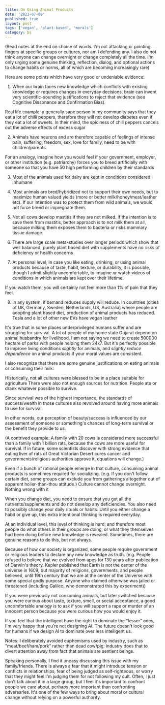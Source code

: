 ```yaml
---
title: On Using Animal Products
date: '2023-07-09'
published: true
layout: post
tags: ['vegan', 'plant-based', 'morals']
category: bs
---
```


(Read notes at the end on choice of words. I'm not attacking or pointing fingers at specific groups or cultures, nor am I defending any. I also do not think anyone can change overnight or change completely all the time. I'm only urging some genuine thinking, reflection, dialog, and optional actions to change habits or norms, all of which are becoming increasingly rare)

Here are some points which have very good or undeniable evidence:

1. When our brain faces new knowledge which conflicts with existing knowledge or requires changes in everyday decisions, brain can invent very scientific-sounding justifications to reject that evidence (see Cognitive Dissonance and Confirmation Bias).

Real life example: a generally sane person in my community says that they eat a lot of chilli peppers, therefore they will not develop diabetes even if they eat a lot of sweets. In their mind, the spiciness of chili peppers cancels out the adverse effects of excess sugar

2. Animals have neurons and are therefore capable of feelings of intense pain, suffering, freedom, sex, love for family, need to be with children/parents.

For an analogy, imagine how you would feel if your government, employer, or other institution (e.g. patriarchy) forces you to breed artificially with someone so that you have 50 high performing children by their standards

3. Most of the animals used for dairy are kept in conditions considered inhumane

4. Most animals are bred/hybridized not to support their own needs, but to maximize human valued yields (more or better milk/honey/meat/leather etc). If our intention was to protect them from wild animals, we would not force breed or impregnate them.

5. Not all cows develop mastitis if they are not milked. If the intention is to save them from mastitis, better approach is to not milk them at all, because milking them exposes them to bacteria or risks mammary tissue damage. 

6. There are large scale meta-studies over longer periods which show that well balanced, purely plant based diet with supplements have no risks of deficiency or health concerns

7. At personal level, in case you like eating, drinking, or using animal products because of taste, habit, texture, or durability, it is possible, though I admit slightly uncomfortable, to imagine or watch videos of conditions in which animals are kept over their lifetime.

If you watch them, you will certainly not feel more than 1% of pain that they feel.

8. In any system, if demand reduces supply will reduce. In countries (cities of UK, Germany, Sweden, Netherlands, US, Australia) where people are adopting plant based diet, production of animal products has reduced. Tesla and a lot of other new EVs have vegan leather

It's true that in some places underprivileged humans suffer and are struggling for survival. A lot of people of my home state Gujarat depend on animal husbandry for livelihood. I am not saying we need to create 500000 hectare of parks with people helping them 24x7. But it's perfectly possible to improve living conditions *slightly* for animals, and *slightly reduce dependence* on animal products if your moral values are consistent.

I also recognize that there are some genuine justifications on eating animals or consuming their milk:

Historically, not all cultures were blessed to be in a place suitable for agriculture There were also not enough sources for nutrition. People ate or drank whatever possible to survive.

Since survival was of the highest importance, the standards of success/wealth in those cultures also revolved around having more animals to use for survival.

In other words, our perception of beauty/success is influenced by our assessment of someone or something's chances of long-term survival or the benefit they provide to us.

(A contrived example: A family with 20 cows is considered more successful than a family with 1 billion rats, because the cows are more useful for survival. If in future, some scientists discover with strong evidence that eating liver of rats of Great Victorian Desert cures cancer and governments/religious authorities approve it, equations will change.)

Even if a bunch of rational people emerge in that culture, consuming animal products is sometimes required for socializing.
(e.g. lf you don't follow certain diet, some groups can exclude you from gatherings altogether out of apparent holier-than-thou attitude.)
Culture cannot change overnight. Nothing wrong with it

When you change diet, you need to ensure that you get all the nutrients/supplements and do not develop any deficiencies. You also need to possibly change your daily rituals or habits. Until you either change a habit or give up, this extra intentional thinking is required everyday.

At an individual level, this level of thinking is hard; and therefore most people do what others in their groups are doing, or what they themselves had been doing before new knowledge is revealed.
Sometimes, there are genuine reasons to do this, but not always.

Because of how our society is organized, some people require government or religious leaders to declare any new knowledge as truth.
(e.g. People refused to believe that we evolved from apes for 130 years after publication of Darwin's theory. Kepler published that Earth is not the center of the universe in 1609, but majority of religions, governments, and people believed, until 19th century that we are at the center of the Universe with some special godly purpose. Anyone who claimed otherwise was jailed or threatened (including Galileo, who demonstrated this by experiment))

If you were previously not consuming animals, but later switched because you were curious about taste, texture, smell, or social acceptance, a good uncomfortable analogy is to ask if you will support a rape or murder of an innocent person because you were curious how you would enjoy it.

If you feel that the intelligent have the right to dominate the "lesser" ones, I'm very happy that you're not designing Al.
The future doesn't look good for humans if we design Al to dominate over less intelligent us.

Notes: I deliberately avoided euphemisms used by industry, such as "meat/beef/ham/pork" rather than dead cow/pig; industry does that to divert attention away from fact that animals are sentient beings.

Speaking personally, I find it uneasy discussing this issue with my family/friends. There is always a fear that it might introduce tension or conflicts in relationships, fear of being judged as self-righteous, or worry that they might feel I'm judging them for not following my cult.
Often, I just don't talk about it in a large group, but I feel it's important to confront people we care about, perhaps more important than confronting adversaries. It's one of the few ways to bring about moral or cultural change without relying on a powerful authority.
